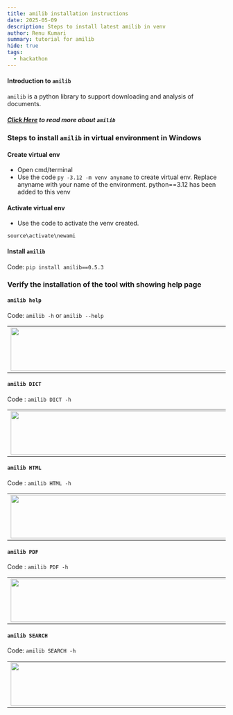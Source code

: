 ```yaml
---
title: amilib installation instructions 
date: 2025-05-09
description: Steps to install latest amilib in venv
author: Renu Kumari 
summary: tutorial for amilib
hide: true
tags:
  - hackathon
---
```


#### Introduction to `amilib`

`amilib` is a python library to support downloading and analysis of documents. 

##### [Click Here](https://github.com/petermr/amilib/blob/pmr_aug/README.md) to read more about `amilib`

### Steps to install `amilib` in virtual environment in Windows

#### Create virtual env 

- Open cmd/terminal
- Use the code `py -3.12 -m venv anyname` to create virtual env. Replace anyname with your name of the environment. python==3.12 has been added to this venv

#### Activate virtual env 

- Use the code to activate the venv created.

`source\activate\newami`

#### Install `amilib` 

Code: `pip install amilib==0.5.3`

### Verify the installation of the tool with showing help page

#### `amilib help`

Code: `amilib -h` or `amilib --help`

<table>
  <tr>
    <td>
      <img src='{{ "/static/img/events_all/amilib_help.jpg" | url }}' width="500" height="100">
    </td>
  </tr>
</table>

#### `amilib DICT`

Code : `amilib DICT -h`

<table>
  <tr>
    <td>
      <img src='{{ "/static/img/events_all/DICT_help.jpg" | url }}' width="500" height="100">
    </td>
  </tr>
</table>

#### `amilib HTML`

Code : `amilib HTML -h`

<table>
  <tr>
    <td>
      <img src='{{ "/static/img/events_all/HTML_help.jpg" | url }}' width="500" height="100">
    </td>
  </tr>
</table>

#### `amilib PDF`

Code : `amilib PDF -h`

<table>
  <tr>
    <td>
      <img src='{{ "/static/img/events_all/PDF_help.jpg" | url }}' width="500" height="100">
    </td>
  </tr>
</table>

#### `amilib SEARCH`

Code: `amilib SEARCH -h`

<table>
  <tr>
    <td>
      <img src='{{ "/static/img/events_all/SEARCH_help.jpg" | url }}' width="500" height="100">
    </td>
  </tr>
</table>

